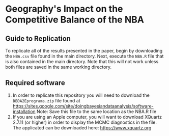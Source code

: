 # **Geography's Impact on the Competitive Balance of the NBA**

## Guide to Replication
To replicate all of the results presented in the paper, begin by downloading the `NBA.csv` file found in the main directory. Next, execute the `NBA.R` file that is also contained in the main directory. Note that this will not work unless both files are saved in the same working directory.
## Required software
1. In order to replicate this repository you will need to download the `DBDA2Eprograms.zip` file found at https://sites.google.com/site/doingbayesiandataanalysis/software-installation Note: Save this file to the same location as the NBA.R file
2. If you are using an Apple computer, you will want to download XQuartz 2.7.11 (or higher) in order to display the MCMC diagnostics in the file. The applicated can be downloaded here: https://www.xquartz.org
